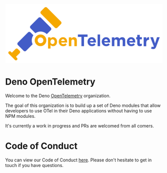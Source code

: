 ![OpenTelemetry Logo](../opentelemetry-horizontal-color.svg)

# Deno OpenTelemetry

Welcome to the Deno [OpenTelemetry](https://opentelemetry.io/) organization.

The goal of this organization is to build up a set of Deno modules that allow developers to use OTel in their Deno applications without having to use NPM modules.

It's currently a work in progress and PRs are welcomed from all comers.

# Code of Conduct

You can view our Code of Conduct [here](./CODE_OF_CONDUCT.md). Please don't hesitate to get in touch if you have questions.
